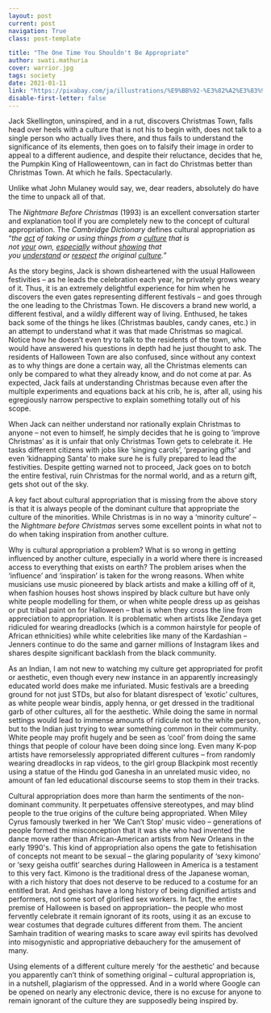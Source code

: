 ```yaml
---
layout: post
current: post
navigation: True
class: post-template

title: "The One Time You Shouldn't Be Appropriate"
author: swati.mathuria
cover: warrior.jpg
tags: society
date: 2021-01-11
link: "https://pixabay.com/ja/illustrations/%E9%BB%92-%E3%82%A2%E3%83%95%E3%83%AA%E3%82%AB%E3%81%AE-%E6%AD%A6%E5%A3%AB-%E6%B0%B4%E5%BD%A9-4660077/"
disable-first-letter: false
---
```

<p>Jack Skellington, uninspired, and in a rut, discovers Christmas Town, falls head over heels with a culture that is not his to begin with, does not talk to a single person who actually lives there, and thus fails to understand the significance of its elements, then goes on to falsify their image in order to appeal to a different audience, and despite their reluctance, decides that he, the Pumpkin King of Halloweentown, can in fact do Christmas better than Christmas Town. At which he fails. Spectacularly.&nbsp;&nbsp;</p><p>Unlike what John Mulaney would say, we, dear readers, absolutely do have the time to unpack all of that.&nbsp;</p><p>The <em >Nightmare Before Christmas</em> (1993) is an excellent conversation starter and explanation tool if you are completely new to the concept of cultural appropriation. The <em >Cambridge Dictionary</em> defines cultural appropriation as “<em >the&nbsp;</em><a href="https://dictionary.cambridge.org/dictionary/english/act" rel="noopener noreferrer" target="_blank" ><em>act</em></a><em >&nbsp;of taking or using things from a&nbsp;</em><a href="https://dictionary.cambridge.org/dictionary/english/culture" rel="noopener noreferrer" target="_blank" ><em>culture</em></a><em >&nbsp;that is not&nbsp;</em><a href="https://dictionary.cambridge.org/dictionary/english/your" rel="noopener noreferrer" target="_blank" ><em>your</em></a><em >&nbsp;own,&nbsp;</em><a href="https://dictionary.cambridge.org/dictionary/english/especially" rel="noopener noreferrer" target="_blank" ><em>especially</em></a><em >&nbsp;without&nbsp;</em><a href="https://dictionary.cambridge.org/dictionary/english/showing" rel="noopener noreferrer" target="_blank" ><em>showing</em></a><em >&nbsp;that you&nbsp;</em><a href="https://dictionary.cambridge.org/dictionary/english/understand" rel="noopener noreferrer" target="_blank" ><em>understand</em></a><em >&nbsp;or&nbsp;</em><a href="https://dictionary.cambridge.org/dictionary/english/respect" rel="noopener noreferrer" target="_blank" ><em>respect</em></a><em >&nbsp;the original&nbsp;</em><a href="https://dictionary.cambridge.org/dictionary/english/culture" rel="noopener noreferrer" target="_blank" ><em>culture</em></a><em >.</em>”</p><p>As the story begins, Jack is shown disheartened with the usual Halloween festivities – as he leads the celebration each year, he privately grows weary of it. Thus, it is an extremely delightful experience for him when he discovers the even gates representing different festivals – and goes through the one leading to the Christmas Town. He discovers a brand new world, a different festival, and a wildly different way of living. Enthused, he takes back some of the things he likes (Christmas baubles, candy canes, etc.) in an attempt to understand what it was that made Christmas so magical. Notice how he doesn’t even try to talk to the residents of the town, who would have answered his questions in depth had he just thought to ask. The residents of Halloween Town are also confused, since without any context as to why things are done a certain way, all the Christmas elements can only be compared to what they already know, and do not come at par. As expected, Jack fails at understanding Christmas because even after the multiple experiments and equations back at his crib, he is, after all, using his egregiously narrow perspective to explain something totally out of his scope.&nbsp;</p><p>When Jack can neither understand nor rationally explain Christmas to anyone – not even to himself, he simply decides that he is going to ‘improve Christmas’ as it is unfair that only Christmas Town gets to celebrate it. He tasks different citizens with jobs like ‘singing carols’, ‘preparing gifts’ and even ‘kidnapping Santa’ to make sure he is fully prepared to lead the festivities. Despite getting warned not to proceed, Jack goes on to botch the entire festival, ruin Christmas for the normal world, and as a return gift, gets shot out of the sky.&nbsp;</p><p>A key fact about cultural appropriation that is missing from the above story is that it is always people of the dominant culture that appropriate the culture of the minorities. While Christmas is in no way a ‘minority culture’ – the <em >Nightmare before Christmas</em> serves some excellent points in what not to do when taking inspiration from another culture.&nbsp;</p><p>Why is cultural appropriation a problem? What is so wrong in getting influenced by another culture, especially in a world where there is increased access to everything that exists on earth? The problem arises when the ‘influence’ and ‘inspiration’ is taken for the wrong reasons. When white musicians use music pioneered by black artists and make a killing off of it, when fashion houses host shows inspired by black culture but have only white people modelling for them, or when white people dress up as geishas or put tribal paint on for Halloween – that is when they cross the line from appreciation to appropriation. It is problematic when artists like Zendaya get ridiculed for wearing dreadlocks (which is a common hairstyle for people of African ethnicities) while white celebrities like many of the Kardashian – Jenners continue to do the same and garner millions of Instagram likes and shares despite significant backlash from the black community.</p><p>As an Indian, I am not new to watching my culture get appropriated for profit or aesthetic, even though every new instance in an apparently increasingly educated world does make me infuriated. Music festivals are a breeding ground for not just STDs, but also for blatant disrespect of ‘exotic’ cultures, as white people wear bindis, apply henna, or get dressed in the traditional garb of other cultures, all for the aesthetic. While doing the same in normal settings would lead to immense amounts of ridicule not to the white person, but to the Indian just trying to wear something common in their community. White people may profit hugely and be seen as ‘cool’ from doing the same things that people of colour have been doing since long. Even many K-pop artists have remorselessly appropriated different cultures – from randomly wearing dreadlocks in rap videos, to the girl group Blackpink most recently using a statue of the Hindu god Ganesha in an unrelated music video, no amount of fan led educational discourse seems to stop them in their tracks.&nbsp;</p><p>Cultural appropriation does more than harm the sentiments of the non-dominant community. It perpetuates offensive stereotypes, and may blind people to the true origins of the culture being appropriated. When Miley Cyrus famously twerked in her ‘We Can’t Stop’ music video – generations of people formed the misconception that it was she who had invented the dance move rather than African-American artists from New Orleans in the early 1990's. This kind of appropriation also opens the gate to fetishisation of concepts not meant to be sexual – the glaring popularity of ‘sexy kimono’ or ‘sexy geisha outfit’ searches during Halloween in America is a testament to this very fact. Kimono is the traditional dress of the Japanese woman, with a rich history that does not deserve to be reduced to a costume for an entitled brat. And geishas have a long history of being dignified artists and performers, not some sort of glorified sex workers. In fact, the entire premise of Halloween is based on appropriation– the people who most fervently celebrate it remain ignorant of its roots, using it as an excuse to wear costumes that degrade cultures different from them. The ancient Samhain tradition of wearing masks to scare away evil spirits has devolved into misogynistic and appropriative debauchery for the amusement of many.</p><p>Using elements of a different culture merely ‘for the aesthetic’ and because you apparently can’t think of something original – cultural appropriation is, in a nutshell, plagiarism of the oppressed. And in a world where Google can be opened on nearly any electronic device, there is no excuse for anyone to remain ignorant of the culture they are supposedly being inspired by.</p>